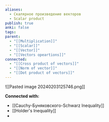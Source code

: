 ```yaml
---
aliases:
  - Скалярное произведение векторов
  - Scalar product
publish: true
anki: false
tags: 
parent:
  - "[[Multiplication]]"
  - "[[Scalar]]"
  - "[[Vector]]"
  - "[[Vectors opeartions]]"
connected:
  - "[[Cross product of vectors]]"
  - "[[Norm of vector]]"
  - "[[Dot product of vectors]]"
---
```


![[Pasted image 20240203125746.png]]




**Connected with:**
- [[Cauchy-Буняковского-Schwarz Inequality]]
- [[Holder's Inequality]]
- 




